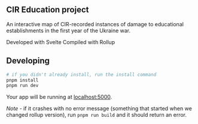 ## CIR Education project

An interactive map of CIR-recorded instances of damage to educational establishments in the first year of the Ukraine war.

Developed with Svelte
Compiled with Rollup

## Developing

```sh
# if you didn't already install, run the install command
pnpm install
pnpm run dev
```

Your app will be running at [localhost:5000](http://localhost:5000).

*Note* - if it crashes with no error message (something that started when we changed rollup version), run `pnpm run build` and it should return an error.

